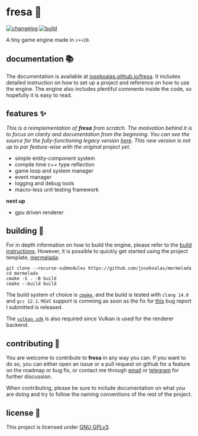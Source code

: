 # fresa :strawberry:

<a href="https://github.com/josekoalas/fresa/blob/main/CHANGELOG.md"><img alt="changelog" src="https://img.shields.io/badge/changelog-0.5.5-4673db?style=pl"/></a>
[![build](https://github.com/josekoalas/mermelada/actions/workflows/cmake.yml/badge.svg)](https://github.com/josekoalas/mermelada/actions/workflows/cmake.yml)

A tiny game engine made in `c++20`.

## documentation :books:

The documentation is available at [josekoalas.github.io/fresa](https://josekoalas.github.io/fresa). It includes detailed instruction on how to set up a project and reference on how to use the engine. The engine also includes plentiful comments inside the code, so hopefully it is easy to read.

## features :sparkles:

_This is a reimplementation of **fresa** from scratch. The motivation behind it is to focus on clarity and documentation from the beginning. You can see the source for the fully-functioning legacy version [here](https://github.com/josekoalas/fresa-legacy). This new version is not up to par feature-wise with the original project yet._

- simple entity-component system
- compile time c++ type reflection
- game loop and system manager
- event manager
- logging and debug tools
- macro-less unit testing framework

**next up**

- gpu driven renderer

## building :hammer:

For in depth information on how to build the engine, please refer to the [build instructions](https://josekoalas.github.io/fresa/0.4/getting_started/building). However, it is possible to quickly get started using the project template, [mermelada](https://github.com/josekoalas/mermelada):

```
git clone --recurse-submodules https://github.com/josekoalas/mermelada
cd mermelada
cmake -S . -B build
cmake --build build
```

The build system of choice is [`cmake`](https://cmake.org), and the build is tested with `clang 14.0` and `gcc 12.1`. `MSVC` support is comming as soon as the fix for [this](https://developercommunity.visualstudio.com/t/Lambda-inside-lambda-cant-detect-conste/10085564) bug report I submitted is released.

The [`vulkan sdk`](https://vulkan.lunarg.com/sdk/home) is also required since Vulkan is used for the renderer backend.

## contributing :herb:

You are welcome to contribute to **fresa** in any way you can. If you want to do so, you can either open an issue or a pull request on github for a feature on the roadmap or bug fix, or contact me through [email](mailto:jose.pazos.perez@rai.usc.es) or [telegram](https://t.me/josekoalas) for further discussion.

When contributing, please be sure to include documentation on what you are doing and try to follow the naming conventions of the rest of the project.

## license :pencil:

This project is licensed under [GNU GPLv3](LICENSE.md).